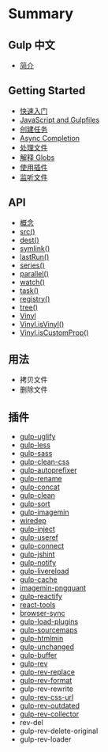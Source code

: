 # Summary

## Gulp 中文

* [简介](README.md)

## Getting Started

* [快速入门](/getting-started/1-quick-start.md)
* [JavaScript and Gulpfiles](/getting-started/2-javascript-and-gulpfiles.md)
* [创建任务](/getting-started/3-creating-tasks.md)
* [Async Completion](/getting-started/4-async-completion.md)
* [处理文件](/getting-started/5-working-with-files.md)
* [解释 Globs](/getting-started/6-explaining-globs.md)
* [使用插件](/getting-started/7-using-plugins.md)
* [监听文件](/getting-started/8-watching-files.md)

## API

* [概念](/api/concepts.md)
* [src\(\)](/api/src.md)
* [dest\(\)](/api/dest.md)
* [symlink\(\)](/api/symlink.md)
* [lastRun\(\)](/api/last-run.md)
* [series\(\)](/api/series.md)
* [parallel\(\)](/api/parallel.md)
* [watch\(\)](/api/watch.md)
* [task\(\)](/api/task.md)
* [registry\(\)](/api/registry.md)
* [tree\(\)](/api/tree.md)
* [Vinyl](/api/vinyl.md)
* [Vinyl.isVinyl\(\)](/api/vinyl-isvinyl.md)
* [Vinyl.isCustomProp\(\)](/api/vinyl-iscustomprop.md)

## 用法

* 拷贝文件
* 删除文件

## 插件

* [gulp-uglify](cha-jian/gulp-uglify.md)
* [gulp-less](cha-jian/gulp-less.md)
* [gulp-sass](cha-jian/gulp-sass.md)
* [gulp-clean-css](cha-jian/gulp-clean-css.md)
* [gulp-autoprefixer](cha-jian/gulp-autoprefixer.md)
* [gulp-rename](cha-jian/gulp-rename.md)
* [gulp-concat](cha-jian/gulp-concat.md)
* [gulp-clean](cha-jian/gulp-clean.md)
* [gulp-sort](cha-jian/gulp-sort.md)
* [gulp-imagemin](cha-jian/gulp-imagemin.md)
* [wiredep](cha-jian/wiredep.md)
* [gulp-inject](cha-jian/gulp-inject.md)
* [gulp-useref](cha-jian/gulp-useref.md)
* [gulp-connect](cha-jian/gulp-connect.md)
* [gulp-jshint](cha-jian/gulp-jshint.md)
* [gulp-notify](cha-jian/gulp-notify.md)
* [gulp-livereload](cha-jian/gulp-livereload.md)
* [gulp-cache](cha-jian/gulp-cache.md)
* [imagemin-pngquant](cha-jian/imagemin-pngquant.md)
* [gulp-reactify](cha-jian/gulp-reactify.md)
* [react-tools](cha-jian/react-tools.md)
* [browser-sync](cha-jian/browser-sync.md)
* [gulp-load-plugins](cha-jian/gulp-load-plugins.md)
* [gulp-sourcemaps](cha-jian/gulp-sourcemaps.md)
* [gulp-htmlmin](cha-jian/gulp-htmlmin.md)
* [gulp-unchanged](cha-jian/gulp-unchanged.md)
* [gulp-buffer](cha-jian/gulp-buffer.md)
* [gulp-rev](cha-jian/gulp-rev.md)
* [gulp-rev-replace](cha-jian/gulp-rev-replace.md)
* [gulp-rev-format](cha-jian/gulp-rev-format.md)
* gulp-rev-rewrite
* [gulp-rev-css-url](cha-jian/gulp-rev-css-url.md)
* [gulp-rev-outdated](cha-jian/gulp-rev-outdated.md)
* [gulp-rev-collector](cha-jian/gulp-rev-collector.md)
* rev-del
* gulp-rev-delete-original
* gulp-rev-loader


